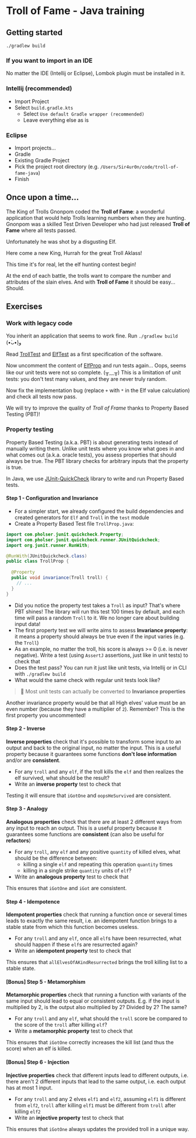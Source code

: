 # Troll of Fame - Java training

## Getting started
```
./gradlew build
```

### If you want to import in an IDE

No matter the IDE (Intellij or Eclipse), Lombok plugin must be installed in it.

### Intellij (recommended)
* Import Project
* Select `build.gradle.kts`
  * Select `Use default Gradle wrapper (recommended)`
  * Leave everything else as is

### Eclipse
* Import projects...
* Gradle
* Existing Gradle Project
* Pick the project root directory (e.g. `/Users/Sir4ur0n/code/troll-of-fame-java`)
* Finish

## Once upon a time...

The King of Trolls Gnonpom coded the **Troll of Fame**: a wonderful application that would help Trolls learning numbers when they are hunting.
Gnonpom was a skilled Test Driven Developer who had just released **Troll of Fame** where all tests passed.

Unfortunately he was shot by a disgusting Elf.

Here come a new King, Hurrah for the great Troll Aklass!

This time it's for real, let the elf hunting contest begin!

At the end of each battle, the trolls want to compare the number and attributes of the slain elves. And with **Troll of Fame** it should be easy... Should.

## Exercises

### Work with legacy code

You inherit an application that seems to work fine. Run `./gradlew build` (•̀ᴗ•́)و

Read [TrollTest](./src/test/java/TrollTest.java) and [ElfTest](./src/test/java/ElfTest.java) as a first specification of the software.

Now uncomment the content of [ElfProp](./src/test/java/ElfProp.java) and run tests again... Oops, seems like our unit tests were not so complete. (╥﹏╥) This is a limitation of unit tests: you don't test many values, and they are never truly random.

Now fix the implementation bug (replace `+` with `*` in the Elf value calculation) and check all tests now pass.

We will try to improve the quality of _Troll of Frame_ thanks to Property Based Testing (PBT)!

### Property testing
Property Based Testing (a.k.a. PBT) is about generating tests instead of manually writing them. Unlike unit tests where you know what goes in and what comes out (a.k.a. oracle tests), you assess properties that should always be true. The PBT library checks for arbitrary inputs that the property is true.

In Java, we use [JUnit-QuickCheck](https://pholser.github.io/junit-quickcheck/site/0.9/) library to write and run Property Based tests.

#### Step 1 - Configuration and Invariance
- For a simpler start, we already configured the build dependencies and created generators for `Elf` and `Troll` in the `test` module
- Create a Property Based Test file `TrollProp.java`:
```java
import com.pholser.junit.quickcheck.Property;
import com.pholser.junit.quickcheck.runner.JUnitQuickcheck;
import org.junit.runner.RunWith;

@RunWith(JUnitQuickcheck.class)
public class TrollProp {
  
  @Property
  public void invariance(Troll troll) {
    // ...
  }
}
```
- Did you notice the property test takes a `Troll` as input? That's where PBT shines! The library will run this test 100 times by default, and each time will pass a random `Troll` to it. We no longer care about building input data!
- The first property test we will write aims to assess **Invariance property**: it means a property should always be true even if the input varies (e.g. the `Troll`)
- As an example, no matter the troll, his score is always >= 0 (i.e. is never negative). Write a test (using `AssertJ` assertions, just like in unit tests) to check that
- Does the test pass? You can run it just like unit tests, via Intellij or in CLI with `./gradlew build`
- What would the same check with regular unit tests look like?

> 📌 Most unit tests can actually be converted to **Invariance properties**

Another invariance property would be that all High elves' value must be an even number (because they have a multiplier of `2`). Remember? This is the first property you uncommented!

#### Step 2 - Inverse
**Inverse properties** check that it's possible to transform some input to an output and back to the original input, no matter the input. This is a useful property because it guarantees some functions **don't lose information** and/or are **consistent**.

- For any `troll` and any `elf`, if the troll kills the `elf` and then realizes the elf survived, what should be the result?
- Write an **inverse property** test to check that

Testing it will ensure that `iGotOne` and `oopsHeSurvived` are consistent.

#### Step 3 - Analogy
**Analogous properties** check that there are at least 2 different ways from any input to reach an output. This is a useful property because it guarantees some functions are **consistent** (can also be useful for **refactors**) 

- For any `troll`, any `elf` and any positive `quantity` of killed elves, what should be the difference between:
  - killing a single `elf` and repeating this operation `quantity` times
  - killing in a single strike `quantity` units of `elf`?
- Write an **analogous property** test to check that

This ensures that `iGotOne` and `iGot` are consistent.

#### Step 4 - Idempotence
**Idempotent properties** check that running a function once or several times leads to exactly the same result, i.e. an idempotent function brings to a stable state from which this function becomes useless.

- For any `troll` and any `elf`, once all `elf`s have been resurrected, what should happen if these `elf`s are resurrected again?
- Write an **idempotent property** test to check that

This ensures that `allElvesOfAKindResurrected` brings the troll killing list to a stable state.

#### [Bonus] Step 5 - Metamorphism
**Metamorphic properties** check that running a function with variants of the same input should lead to equal or consistent outputs. E.g. if the input is multiplied by 2, is the output also multiplied by 2? Divided by 2? The same?

- For any `troll` and any `elf`, what should the `troll` score be compared to the score of the `troll` after killing `elf`?
- Write a **metamorphic property** test to check that

This ensures that `iGotOne` correctly increases the kill list (and thus the score) when an elf is killed.

#### [Bonus] Step 6 - Injection
**Injective properties** check that different inputs lead to different outputs, i.e. there aren't 2 different inputs that lead to the same output, i.e. each output has at most 1 input.

- For any `troll` and any 2 elves `elf1` and `elf2`, assuming `elf1` is different from `elf2`, `troll` after killing `elf1` must be different from `troll` after killing `elf2`
- Write an **injective property** test to check that

This ensures that `iGotOne` always updates the provided troll in a unique way.
